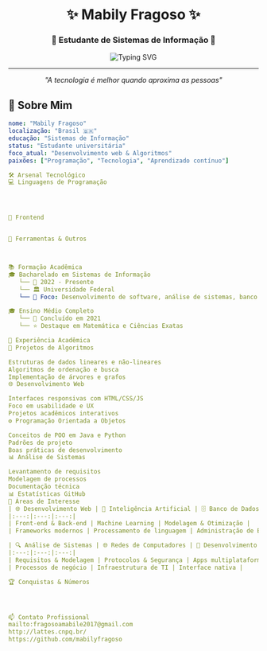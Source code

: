 <div align="center">

# ✨ Mabily Fragoso ✨
### 🖤 Estudante de Sistemas de Informação 🖤

<img src="https://readme-typing-svg.herokuapp.com?font=Georgia&size=18&duration=2000&pause=100&color=D4AF37&center=true&vCenter=true&width=600&lines=Apaixonada+por+tecnologia+e+c%C3%B3digo;Explorando+o+universo+da+programa%C3%A7%C3%A3o;Sempre+em+busca+de+novos+desafios" alt="Typing SVG" />

---

*"A tecnologia é melhor quando aproxima as pessoas"*

</div>

## 🌙 Sobre Mim

```yaml
nome: "Mabily Fragoso"
localização: "Brasil 🇧🇷"
educação: "Sistemas de Informação"
status: "Estudante universitária"
foco_atual: "Desenvolvimento web & Algoritmos"
paixões: ["Programação", "Tecnologia", "Aprendizado contínuo"]

🛠️ Arsenal Tecnológico
💻 Linguagens de Programação




🎨 Frontend


🔧 Ferramentas & Outros



📚 Formação Acadêmica
🎓 Bacharelado em Sistemas de Informação
   └── 📅 2022 - Presente
   └── 🏛️ Universidade Federal
   └── 🎯 Foco: Desenvolvimento de software, análise de sistemas, banco de dados

🎓 Ensino Médio Completo
   └── 📅 Concluído em 2021
   └── ⭐ Destaque em Matemática e Ciências Exatas

💼 Experiência Acadêmica
🔬 Projetos de Algoritmos

Estruturas de dados lineares e não-lineares
Algoritmos de ordenação e busca
Implementação de árvores e grafos
🌐 Desenvolvimento Web

Interfaces responsivas com HTML/CSS/JS
Foco em usabilidade e UX
Projetos acadêmicos interativos
⚙️ Programação Orientada a Objetos

Conceitos de POO em Java e Python
Padrões de projeto
Boas práticas de desenvolvimento
📊 Análise de Sistemas

Levantamento de requisitos
Modelagem de processos
Documentação técnica
📊 Estatísticas GitHub
🎯 Áreas de Interesse
| 🌐 Desenvolvimento Web | 🤖 Inteligência Artificial | 🗄️ Banco de Dados |
|:---:|:---:|:---:|
| Front-end & Back-end | Machine Learning | Modelagem & Otimização |
| Frameworks modernos | Processamento de linguagem | Administração de BD |

| 🔍 Análise de Sistemas | 🌐 Redes de Computadores | 📱 Desenvolvimento Mobile |
|:---:|:---:|:---:|
| Requisitos & Modelagem | Protocolos & Segurança | Apps multiplataforma |
| Processos de negócio | Infraestrutura de TI | Interface nativa |

🏆 Conquistas & Números




📫 Contato Profissional
mailto:fragosoamabile2017@gmail.com
http://lattes.cnpq.br/
https://github.com/mabilyfragoso

